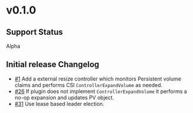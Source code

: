 # v0.1.0

## Support Status

Alpha

## Initial release Changelog

* [#1](https://github.com/kubernetes-csi/csi-sidecars/pkg/resizer/pull/1) Add a external resize controller which monitors Persistent volume claims and performs CSI `ControllerExpandVolume` as needed.
* [#26](https://github.com/kubernetes-csi/csi-sidecars/pkg/resizer/pull/26) If plugin does not implement `ControllerExpandVolume` it performs a no-op expansion and updates PV object.
* [#31](https://github.com/kubernetes-csi/csi-sidecars/pkg/resizer/pull/31) Use lease based leader election.
